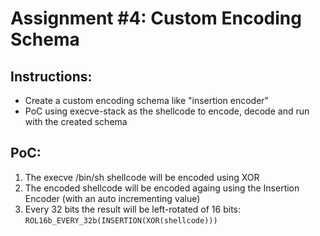 Assignment #4: Custom Encoding Schema
=====================================

Instructions:
-------------
* Create a custom encoding schema like "insertion encoder"
* PoC using execve-stack as the shellcode to encode, decode and run with the created schema

PoC:
----
1. The execve /bin/sh shellcode will be encoded using XOR
2. The encoded shellcode will be encoded againg using the Insertion Encoder (with an auto incrementing value)
3. Every 32 bits the result will be left-rotated of 16 bits: `ROL16b_EVERY_32b(INSERTION(XOR(shellcode)))`
